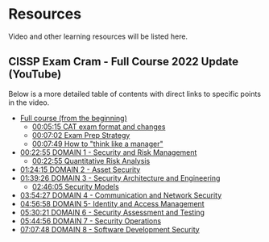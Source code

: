 # Resources

Video and other learning resources will be listed here.

## CISSP Exam Cram - Full Course 2022 Update (YouTube)

Below is a more detailed table of contents with direct links to specific points in the video.

- [Full course (from the beginning)](https://youtu.be/qMScJnHaC9s)
    - [00:05:15 CAT exam format and changes](https://youtu.be/qMScJnHaC9s?t=315) 
    - [00:07:02 Exam Prep Strategy](https://youtu.be/qMScJnHaC9s?t=422)
    - [00:07:49 How to "think like a manager"](https://youtu.be/qMScJnHaC9s?t=469)
- [00:22:55 DOMAIN 1 - Security and Risk Management](https://youtu.be/qMScJnHaC9s?t=1375)
    - [00:22:55 Quantitative Risk Analysis](https://youtu.be/qMScJnHaC9s?t=1375)
- [01:24:15 DOMAIN 2 - Asset Security](https://youtu.be/qMScJnHaC9s?t=5055)
- [01:39:26 DOMAIN 3 - Security Architecture and Engineering](https://youtu.be/qMScJnHaC9s?t=5966)
    - [02:46:05 Security Models](https://youtu.be/qMScJnHaC9s?t=9965)
- [03:54:27 DOMAIN 4 - Communication and Network Security](https://youtu.be/qMScJnHaC9s?t=14070)
- [04:56:58 DOMAIN 5- Identity and Access Management](https://youtu.be/qMScJnHaC9s?t=17818)
- [05:30:21 DOMAIN 6 - Security Assessment and Testing](https://youtu.be/qMScJnHaC9s?t=19820)
- [05:44:56 DOMAIN 7 - Security Operations](https://youtu.be/qMScJnHaC9s?t=20696)
- [07:07:48 DOMAIN 8 - Software Development Security](https://youtu.be/qMScJnHaC9s?t=25668)


